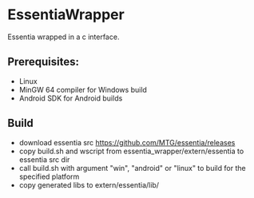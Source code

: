 EssentiaWrapper
===============

Essentia wrapped in a c interface.

Prerequisites:
--------------
- Linux
- MinGW 64 compiler for Windows build
- Android SDK for Android builds

Build
-----
- download essentia src https://github.com/MTG/essentia/releases
- copy build.sh and wscript from essentia_wrapper/extern/essentia to essentia src dir
- call build.sh with argument "win", "android" or "linux" to build for the specified platform
- copy generated libs to extern/essentia/lib/
